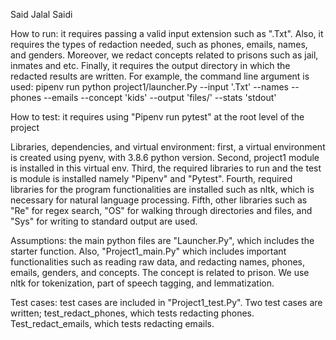 Said Jalal Saidi

How to run: it requires passing a valid input extension such as ".Txt". Also, it requires the types of redaction needed, such as phones, emails, names, and genders. Moreover, we redact concepts related to prisons such as jail, inmates and etc. Finally, it requires the output directory in which the redacted results are written. For example, the command line argument is used: pipenv run python project1/launcher.Py --input '.Txt' --names  --phones  --emails  --concept 'kids' --output 'files/' --stats 'stdout'

How to test: it requires using "Pipenv run pytest" at the root level of the project

Libraries, dependencies, and virtual environment: first, a virtual environment is created using pyenv, with 3.8.6 python version. Second, project1 module is installed in this virtual env. Third, the required libraries to run and the test is module is installed namely "Pipenv" and "Pytest". Fourth, required libraries for the program functionalities are installed such as nltk, which is necessary for natural language processing. Fifth, other libraries such as  "Re" for regex search, "OS" for walking through directories and files, and "Sys" for writing to standard output are used.

Assumptions: the main python files are "Launcher.Py", which includes the starter function. Also, "Project1_main.Py" which includes important functionalities such as reading raw data, and redacting names, phones, emails, genders, and concepts. The concept is related to prison. We use nltk for tokenization, part of speech tagging, and lemmatization. 

Test cases: test cases are included in "Project1_test.Py". Two test cases are written; test_redact_phones, which tests redacting phones. Test_redact_emails, which tests redacting emails.
